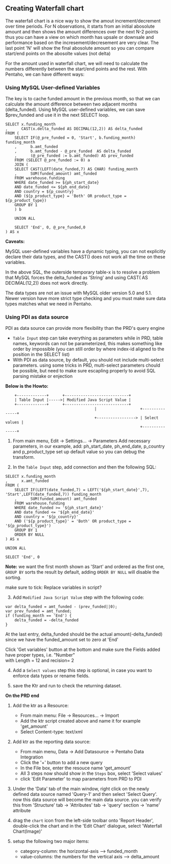 ## Creating Waterfall chart ##

The waterfall chart is a nice way to show the amout increment/decrement over time periods.
For N observations, it starts from an initial abosolute amount and then shows the amount differences over 
the next N-2 points thus you can have a view on which month has upsale or downsale and performance
based on the incresement/decresement are very clear. The last point 'N' will show the final abosolute amount
so you can compare start/end points on the abosolte values (not delta)

For the amount used in waterfall chart, we will need to calculate the numbers differently
between the start/end points and the rest. With Pentaho, we can have different ways:

### Using MySQL User-defined Variables ###
The key is to cache funded amount in the previous month, so that we can
calculate the amount difference between two adjacent months (delta_funded).
Using MySQL user-defined variables, we can save $prev_funded and use it
in the next SELECT loop.

```
SELECT x.funding_month
,      CAST(x.delta_funded AS DECIMAL(12,2)) AS delta_funded
FROM (
    SELECT IF(@_pre_funded = 0, 'Start', b.funding_month) funding_month
    ,      b.amt_funded
    ,      b.amt_funded - @_pre_funded  AS delta_funded
    ,      (@_pre_funded := b.amt_funded) AS prev_funded
    FROM (SELECT @_pre_funded := 0) a 
    JOIN ( 
	SELECT CAST(LEFT(date_funded,7) AS CHAR) funding_month
	,      SUM(funded_amount) amt_funded
	FROM warehouse.funding
	WHERE date_funded >= ${ph_start_date}
	AND date_funded <= ${ph_end_date}
	AND country = ${p_country}
	AND (${p_product_type} = 'Both' OR product_type = ${p_product_type})
	GROUP BY 1
    ) b

    UNION ALL

    SELECT 'End', 0, @_pre_funded,0
) AS x
```
**Caveats:**

MySQL user-defined variables have a dynamic typing, you can not explicitly declare their data types, 
and the CAST() does not work all the time on these variables.

In the above SQL, the outerside temporary table-x is to resolve a problem that 
MySQL forces the delta_funded as 'String' and using CAST( AS DECIMAL(12,2)) 
does not work directly.

The data types are not an issue with MySQL older version 5.0 and 5.1.  Newer
version have more strict type checking and you must make sure data types
matches what we need in Pentaho.

### Using PDI as data source ###

PDI as data source can provide more flexibility than the PRD's query engine
+ `Table Input` step can take everything as parameters while in PRD, table
  names, keywords can not be parameterized, this makes something like order
  by <col-name> impossible (you can still order by <index-id> where index-id 
  aligned to the position in the SELECT list)
+ With PDI as data source, by default, you should not include multi-select parameters.
  using some tricks in PRD, multi-select parameters chould be possible, but need
  to make sure escapling properly to avoid SQL parsing mistake or enjection

**Below is the Howto:**
```
    +-------------+      +----------------------------+
    | Table Input |----->| Modified Java Script Value | 
    +-------------+      +----------------------------+
                                       |                   +---------------+
                                       +-----------------> | Select values |
                                                           +---------------+
```
1. From main menu, Edit -> Settings... -> Parameters
   Add necessary parameters, in our example, add: ph_start_date, ph_end_date, p_country and p_product_type
   set up default value so you can debug the transform.

2. In the `Table Input` step, add connection and then the following SQL:
```
SELECT x.funding_month
,      x.amt_funded
FROM (
    SELECT IF(LEFT(date_funded,7) = LEFT('${ph_start_date}',7), 'Start',LEFT(date_funded,7)) funding_month
    ,      SUM(funded_amount) amt_funded
    FROM warehouse.funding
    WHERE date_funded >= '${ph_start_date}'
    AND date_funded <= '${ph_end_date}'
    AND country = '${p_country}'
    AND ('${p_product_type}' = 'Both' OR product_type = '${p_product_type}')
    GROUP BY 1
    ORDER BY NULL
) AS x

UNION ALL

SELECT 'End', 0 
```
**Note:** we want the first month shown as 'Start' and ordered as the first one, `GROUP BY` sorts
the result by default, adding `ORDER BY NULL` will disable the sorting.

make sure to tick: Replace variables in script?

3. Add `Modified Java Script Value` step with the following code:

```
var delta_funded = amt_funded - (prev_funded||0);
var prev_funded = amt_funded;
if (funding_month == 'End') {
    delta_funded = -delta_funded
}
```
At the last entry, delta_funded should be the actual amount(-delta_funded) since we
have the funded_amount set to zero at 'End'

Click 'Get variables' button at the bottom and make sure the Fields added have proper types, i.e. "Number"  
with Length = 12 and recision= 2

4. Add a `Select values` step
this step is optional, in case you want to enforce data types or rename fields.

5. save the Ktr and run to check the returning dataset.

**On the PRD end**

1. Add the ktr as a Resource:
   + From main menu: File -> Resources... -> Import 
   + Add the ktr script created above and name it for example 'get_amount'
   + Select Content-type: text/xml

2. Add ktr as the reporting data source:
   + From main menu, Data -> Add Datasource -> Pentaho Data Integration
   + Click the '+' button to add a new query
   + In the File box, enter the resouce name 'get_amount'
   + All 3 steps now should show in the `Steps` box, select 'Select values'
   + click 'Edit Parameter' to map parameters from PRD to PDI

3. Under the 'Data' tab of the main window, right click on the newly defined data source
   named 'Query-1' and then select 'Select Query'. now this data source will become the main
   data source. you can verify this from 'Structure' tab -> 'Attributes' tab -> 'query' section -> 'name' attribute
4. drag the `chart` icon from the left-side toolbar onto 'Report Header', double-click 
   the chart and in the 'Edit Chart' dialogue, select 'Waterfall Chart(Image)'
5. setup the following two major items:
   + category-column: the horizontal-axis --> funded_month
   + value-columns: the numbers for the vertical axis --> delta_amount
